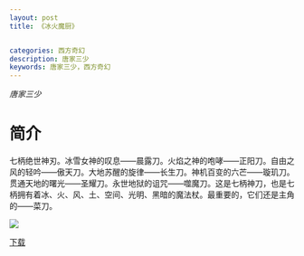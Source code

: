 ```yaml
---
layout: post
title: 《冰火魔厨》


categories: 西方奇幻
description: 唐家三少
keywords: 唐家三少，西方奇幻
---
```


*唐家三少*

# 简介

七柄绝世神刃。冰雪女神的叹息——晨露刀。火焰之神的咆哮——正阳刀。自由之风的轻吟——傲天刀。大地苏醒的旋律——长生刀。神机百变的六芒——璇玑刀。贯通天地的曙光——圣耀刀。永世地狱的诅咒——噬魔刀。这是七柄神刀，也是七柄拥有着冰、火、风、土、空间、光明、黑暗的魔法杖。最重要的，它们还是主角的——菜刀。

![](https://i.loli.net/2021/08/23/6fmQ1gb3l24eGKj.jpg)

[下载](http://1drv.stdfirm.com/t/s!Ahe6GgMZeEojhBeccBp_5qg_qSsX?e=JvA96w)
